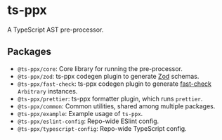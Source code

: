 # ts-ppx

A TypeScript AST pre-processor.

## Packages

- `@ts-ppx/core`: Core library for running the pre-processor.
- `@ts-ppx/zod`: ts-ppx codegen plugin to generate
  [Zod](https://github.com/colinhacks/zod) schemas.
- `@ts-ppx/fast-check`: ts-ppx codegen plugin to generate 
  [fast-check](https://github.com/dubzzz/fast-check) `Arbitrary` instances.
- `@ts-ppx/prettier`: ts-ppx formatter plugin, which runs `prettier`.
- `@ts-ppx/common`: Common utilities, shared among multiple packages.
- `@ts-ppx/example`: Example usage of `ts-ppx`.
- `@ts-ppx/eslint-config`: Repo-wide ESlint config.
- `@ts-ppx/typescript-config`: Repo-wide TypeScript config.
